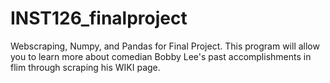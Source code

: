 # INST126_finalproject
Webscraping, Numpy, and Pandas for Final Project. This program will allow you to learn more about comedian Bobby Lee's past accomplishments in flim through scraping his WIKI page.

